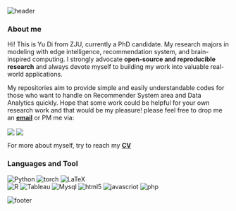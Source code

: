 ![header](https://capsule-render.vercel.app/api?type=slice&color=gradient&customColorList=27&height=200&section=header&text=WELCOME&fontColor=ffffff&fontSize=70&rotate=13&animation=fadeIn&reversal=false&fontAlign=75&fontAlignY=25&desc=%20This%20is%20AmazingDD's%20Github&desczSize=24&FontSize=50&descAlign=81&descAlignY=43)


### About me

<!-- <img align='right' width=42% src="https://github-readme-stats.vercel.app/api/top-langs/?username=AmazingDD&layout=compact&theme=vue&hide_border=True" /> -->
<!-- <img align='right' src="https://github-readme-stats.vercel.app/api?username=AmazingDD&show_icons=true&theme=vue&hide_border=true"> -->

Hi! This is Yu Di from ZJU, currently a PhD candidate. My research majors in modeling with edge intelligence, recommendation system, and brain-inspired computing. I strongly advocate **open-source and reproducible research** and always devote myself to building my work into valuable real-world applications.

My repositories aim to provide simple and easily understandable codes for those who want to handle on Recommender System area and Data Analytics quickly.
Hope that some work could be helpful for your own research work and that would be my pleasure! please feel free to drop me an [**email**](mailto:yudi2023@zju.edu.cn) or PM me via:

<a alt='LinkedIn' href='https://www.linkedin.com/in/yudimars/'><img align='center' src='https://img.shields.io/badge/LinkedIn-yudimars-blue?style=social&logo=linkedin'></a> <a alt='WeChat' href='https://github.com/AmazingDD/AmazingDD/blob/main/WechatIMG93.jpeg'><img align='center' src='https://img.shields.io/badge/WeChat-yd1172392977-blue?style=social&logo=wechat'></a>

For more about myself, try to reach my [**CV**](http://amazingdd.github.io/)

### Languages and Tool

![Python](https://img.shields.io/badge/python-3670A0?logo=python&logoColor=white) 
![torch](https://img.shields.io/badge/torch-EE4C2C?logo=pytorch&logoColor=white) 
![LaTeX](https://img.shields.io/badge/latex-%23008080.svg?logo=latex&logoColor=white) 	
![R](https://img.shields.io/badge/R-%23E34F26.svg?logo=R&logoColor=white&color=00bfff) 
![Tableau](https://img.shields.io/badge/Tableau-%2311AB00.svg?logo=Tableau&logoColor=white) 
![Mysql](https://img.shields.io/badge/MySQL-%234479A1?logo=mysql&logoColor=white)
![html5](https://img.shields.io/badge/html5-%23E34F26?style=flat&logo=html5&logoColor=white)
![javascriot](https://img.shields.io/badge/javascript-%23F7DF1E?logo=JavaScript&logoColor=white)
![php](https://img.shields.io/badge/php-%23777BB4?logo=php&logoColor=white)
<!-- ![Tableau](https://img.shields.io/badge/Tableau-%2311AB00.svg?style=for-the-badge&logo=Tableau&logoColor=white)  -->



<!--  <img align='right' width=50% src="https://github-readme-streak-stats.herokuapp.com?user=amazingDD&theme=vue&hide_border=true" /> -->

![footer](https://capsule-render.vercel.app/api?type=slice&color=gradient&customColorList=27&height=150&section=footer)

